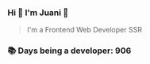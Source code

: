 ### Hi 👋 I&#39;m Juani 🦁

> I&#39;m a Frontend Web Developer SSR

### 📚 Days being a developer: 906
